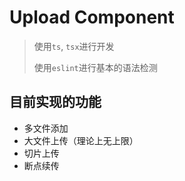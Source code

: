 # Upload Component



>  使用`ts`, `tsx`进行开发
>
> 使用`eslint`进行基本的语法检测



## 目前实现的功能

- 多文件添加
- 大文件上传（理论上无上限）
- 切片上传
- 断点续传





